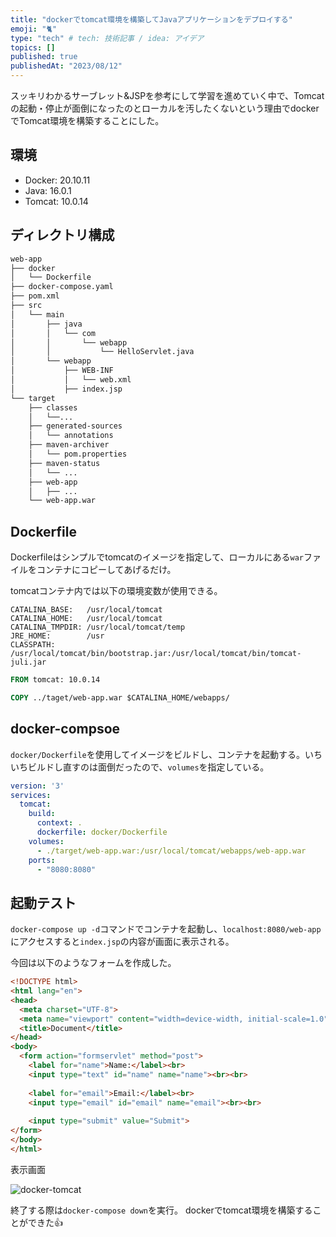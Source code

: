 ```yaml
---
title: "dockerでtomcat環境を構築してJavaアプリケーションをデプロイする"
emoji: "🐈"
type: "tech" # tech: 技術記事 / idea: アイデア
topics: []
published: true
publishedAt: "2023/08/12"
---
```


スッキリわかるサーブレット&JSPを参考にして学習を進めていく中で、Tomcatの起動・停止が面倒になったのとローカルを汚したくないという理由でdockerでTomcat環境を構築することにした。

## 環境
- Docker: 20.10.11
- Java: 16.0.1
- Tomcat: 10.0.14

## ディレクトリ構成
```bash
web-app
├── docker
│   └── Dockerfile
├── docker-compose.yaml
├── pom.xml
├── src
│   └── main
│       ├── java
│       │   └── com
│       │       └── webapp
│       │           └── HelloServlet.java
│       └── webapp
│           ├── WEB-INF
│           │   └── web.xml
│           ├── index.jsp
└── target
    ├── classes
    │   └──...
    ├── generated-sources
    │   └── annotations
    ├── maven-archiver
    │   └── pom.properties
    ├── maven-status
    │   └── ...
    ├── web-app
    │   ├── ...
    └── web-app.war
```

## Dockerfile
Dockerfileはシンプルでtomcatのイメージを指定して、ローカルにある`war`ファイルをコンテナにコピーしてあげるだけ。

tomcatコンテナ内では以下の環境変数が使用できる。
```
CATALINA_BASE:   /usr/local/tomcat
CATALINA_HOME:   /usr/local/tomcat
CATALINA_TMPDIR: /usr/local/tomcat/temp
JRE_HOME:        /usr
CLASSPATH:       /usr/local/tomcat/bin/bootstrap.jar:/usr/local/tomcat/bin/tomcat-juli.jar
```

```dockerfile
FROM tomcat: 10.0.14

COPY ../taget/web-app.war $CATALINA_HOME/webapps/
```

## docker-compsoe
`docker/Dockerfile`を使用してイメージをビルドし、コンテナを起動する。いちいちビルドし直すのは面倒だったので、`volumes`を指定している。

```yaml
version: '3'
services:
  tomcat:
    build:
      context: .
      dockerfile: docker/Dockerfile
    volumes:
      - ./target/web-app.war:/usr/local/tomcat/webapps/web-app.war
    ports:
      - "8080:8080"
```

## 起動テスト
`docker-compose up -d`コマンドでコンテナを起動し、`localhost:8080/web-app`にアクセスすると`index.jsp`の内容が画面に表示される。

今回は以下のようなフォームを作成した。
```html
<!DOCTYPE html>
<html lang="en">
<head>
  <meta charset="UTF-8">
  <meta name="viewport" content="width=device-width, initial-scale=1.0">
  <title>Document</title>
</head>
<body>
  <form action="formservlet" method="post">
    <label for="name">Name:</label><br>
    <input type="text" id="name" name="name"><br><br>
    
    <label for="email">Email:</label><br>
    <input type="email" id="email" name="email"><br><br>
    
    <input type="submit" value="Submit">
</form>
</body>
</html>
```

表示画面

![docker-tomcat](/images/docker-tomcat.png)

終了する際は`docker-compose down`を実行。
dockerでtomcat環境を構築することができた👍